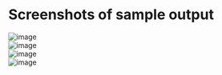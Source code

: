 # Screenshots of sample output
![image](https://user-images.githubusercontent.com/85218416/131627792-efb11c34-2283-4077-a6fc-25724920f9c3.png)<br />
![image](https://user-images.githubusercontent.com/85218416/131627835-9260d534-f9d3-4a91-a3b0-61b7955b4187.png)<br />
![image](https://user-images.githubusercontent.com/85218416/131627861-fe5955a9-aafc-4c77-b795-06c0fdd880d6.png)<br />
![image](https://user-images.githubusercontent.com/85218416/131627890-f2e2a164-8b9b-493d-9ad3-76e09acbe90d.png)<br />
